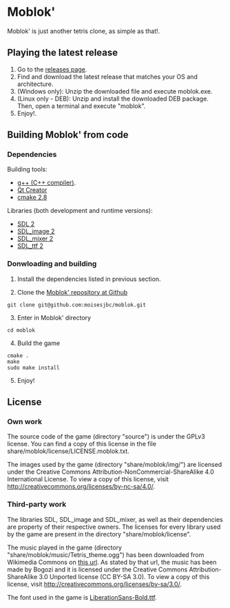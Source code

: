 # Moblok'
Moblok' is just another tetris clone, as simple as that!.

## Playing the latest release

1. Go to the [releases page](https://github.com/Neodivert/moblok/releases).
2. Find and download the latest release that matches your OS and architecture.
3. (Windows only): Unzip the downloaded file and execute moblok.exe.
3. (Linux only - DEB): Unzip and install the downloaded DEB package. Then, open a terminal and execute "moblok".
4. Enjoy!.

## Building Moblok' from code

### Dependencies

Building tools:
- [g++ (C++ compiler)](http://gcc.gnu.org/).
- [Qt Creator](http://qt-project.org/wiki/category:tools::qtcreator)
- [cmake 2.8](http://www.cmake.org/)

Libraries (both development and runtime versions):
- [SDL 2](http://www.libsdl.org/)
- [SDL_image 2](http://www.libsdl.org/projects/SDL_image/)
- [SDL_mixer 2](http://www.libsdl.org/projects/SDL_mixer/)
- [SDL_ttf 2](http://www.libsdl.org/projects/SDL_ttf/)

### Donwloading and building

1. Install the dependencies listed in previous section.

2. Clone the [Moblok' repository at Github](https://github.com/Neodivert/moblok/)
```
git clone git@github.com:moisesjbc/moblok.git
```

3. Enter in Moblok' directory
```
cd moblok
```

4. Build the game
```
cmake .
make
sudo make install
```

5. Enjoy!

## License

### Own work

The source code of the game (directory "source") is under the GPLv3 license. You can find a copy of this license in the file share/moblok/license/LICENSE.moblok.txt.

The images used by the game (directory "share/moblok/img/") are licensed under the Creative Commons Attribution-NonCommercial-ShareAlike 4.0 International License. To view a copy of this license, visit http://creativecommons.org/licenses/by-nc-sa/4.0/.

### Third-party work

The libraries SDL, SDL_image and SDL_mixer, as well as their dependencies are property of their respective owners. The licenses for every library used by the game are present in the directory "share/moblok/license".

The music played in the game (directory "share/moblok/music/Tetris_theme.ogg") has been downloaded from Wikimedia Commons on [this url](http://commons.wikimedia.org/wiki/File:Tetris_theme.ogg?uselang=es). As stated by that url, the music has been made by Bogozi and it is licensed under the Creative Commons Attribution-ShareAlike 3.0 Unported license (CC BY-SA 3.0). To view a copy of this license, visit http://creativecommons.org/licenses/by-sa/3.0/.

The font used in the game is [LiberationSans-Bold.ttf](http://en.wikipedia.org/wiki/Liberation_fonts).
